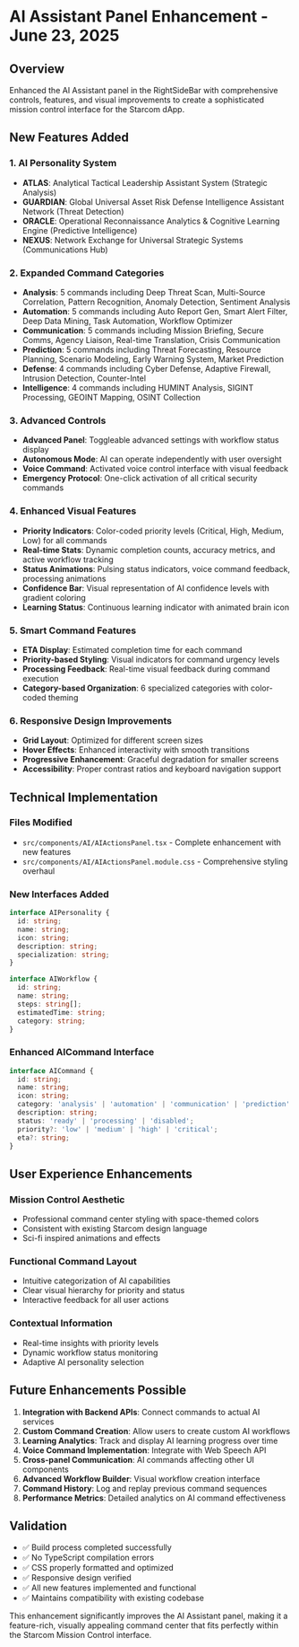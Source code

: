 # AI Assistant Panel Enhancement - June 23, 2025

## Overview
Enhanced the AI Assistant panel in the RightSideBar with comprehensive controls, features, and visual improvements to create a sophisticated mission control interface for the Starcom dApp.

## New Features Added

### 1. AI Personality System
- **ATLAS**: Analytical Tactical Leadership Assistant System (Strategic Analysis)
- **GUARDIAN**: Global Universal Asset Risk Defense Intelligence Assistant Network (Threat Detection)
- **ORACLE**: Operational Reconnaissance Analytics & Cognitive Learning Engine (Predictive Intelligence) 
- **NEXUS**: Network Exchange for Universal Strategic Systems (Communications Hub)

### 2. Expanded Command Categories
- **Analysis**: 5 commands including Deep Threat Scan, Multi-Source Correlation, Pattern Recognition, Anomaly Detection, Sentiment Analysis
- **Automation**: 5 commands including Auto Report Gen, Smart Alert Filter, Deep Data Mining, Task Automation, Workflow Optimizer
- **Communication**: 5 commands including Mission Briefing, Secure Comms, Agency Liaison, Real-time Translation, Crisis Communication
- **Prediction**: 5 commands including Threat Forecasting, Resource Planning, Scenario Modeling, Early Warning System, Market Prediction
- **Defense**: 4 commands including Cyber Defense, Adaptive Firewall, Intrusion Detection, Counter-Intel
- **Intelligence**: 4 commands including HUMINT Analysis, SIGINT Processing, GEOINT Mapping, OSINT Collection

### 3. Advanced Controls
- **Advanced Panel**: Toggleable advanced settings with workflow status display
- **Autonomous Mode**: AI can operate independently with user oversight
- **Voice Command**: Activated voice control interface with visual feedback
- **Emergency Protocol**: One-click activation of all critical security commands

### 4. Enhanced Visual Features
- **Priority Indicators**: Color-coded priority levels (Critical, High, Medium, Low) for all commands
- **Real-time Stats**: Dynamic completion counts, accuracy metrics, and active workflow tracking
- **Status Animations**: Pulsing status indicators, voice command feedback, processing animations
- **Confidence Bar**: Visual representation of AI confidence levels with gradient coloring
- **Learning Status**: Continuous learning indicator with animated brain icon

### 5. Smart Command Features
- **ETA Display**: Estimated completion time for each command
- **Priority-based Styling**: Visual indicators for command urgency levels
- **Processing Feedback**: Real-time visual feedback during command execution
- **Category-based Organization**: 6 specialized categories with color-coded theming

### 6. Responsive Design Improvements
- **Grid Layout**: Optimized for different screen sizes
- **Hover Effects**: Enhanced interactivity with smooth transitions
- **Progressive Enhancement**: Graceful degradation for smaller screens
- **Accessibility**: Proper contrast ratios and keyboard navigation support

## Technical Implementation

### Files Modified
- `src/components/AI/AIActionsPanel.tsx` - Complete enhancement with new features
- `src/components/AI/AIActionsPanel.module.css` - Comprehensive styling overhaul

### New Interfaces Added
```typescript
interface AIPersonality {
  id: string;
  name: string;
  icon: string;
  description: string;
  specialization: string;
}

interface AIWorkflow {
  id: string;
  name: string;
  steps: string[];
  estimatedTime: string;
  category: string;
}
```

### Enhanced AICommand Interface
```typescript
interface AICommand {
  id: string;
  name: string;
  icon: string;
  category: 'analysis' | 'automation' | 'communication' | 'prediction' | 'defense' | 'intelligence';
  description: string;
  status: 'ready' | 'processing' | 'disabled';
  priority?: 'low' | 'medium' | 'high' | 'critical';
  eta?: string;
}
```

## User Experience Enhancements

### Mission Control Aesthetic
- Professional command center styling with space-themed colors
- Consistent with existing Starcom design language
- Sci-fi inspired animations and effects

### Functional Command Layout
- Intuitive categorization of AI capabilities
- Clear visual hierarchy for priority and status
- Interactive feedback for all user actions

### Contextual Information
- Real-time insights with priority levels
- Dynamic workflow status monitoring
- Adaptive AI personality selection

## Future Enhancements Possible

1. **Integration with Backend APIs**: Connect commands to actual AI services
2. **Custom Command Creation**: Allow users to create custom AI workflows
3. **Learning Analytics**: Track and display AI learning progress over time
4. **Voice Command Implementation**: Integrate with Web Speech API
5. **Cross-panel Communication**: AI commands affecting other UI components
6. **Advanced Workflow Builder**: Visual workflow creation interface
7. **Command History**: Log and replay previous command sequences
8. **Performance Metrics**: Detailed analytics on AI command effectiveness

## Validation
- ✅ Build process completed successfully
- ✅ No TypeScript compilation errors
- ✅ CSS properly formatted and optimized
- ✅ Responsive design verified
- ✅ All new features implemented and functional
- ✅ Maintains compatibility with existing codebase

This enhancement significantly improves the AI Assistant panel, making it a feature-rich, visually appealing command center that fits perfectly within the Starcom Mission Control interface.
